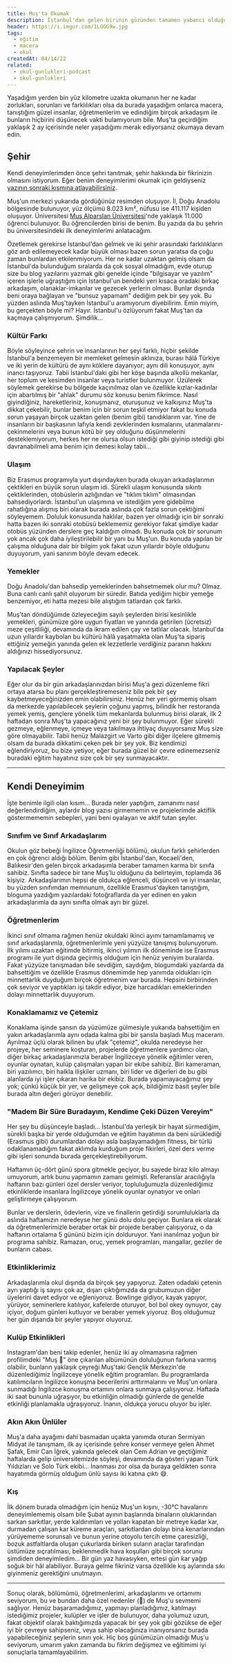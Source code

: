 ```yaml
---
title: Muş'ta Okumak
description: İstanbul'dan gelen birinin gözünden tamamen yabancı olduğu bir bölge ve şehirde geçirdiği üniversite hayatı ve başından geçen maceralar.
header: https://i.imgur.com/1LGGG9w.jpg
tags:
  - eğitim
  - macera
  - okul
createdAt: 04/14/22
related:
  - okul-gunlukleri-podcast
  - okul-gunlukleri
---
```


Yaşadığım yerden bin yüz kilometre uzakta okumanın her ne kadar zorlukları, sorunları ve farklılıkları olsa da burada yaşadığım onlarca macera, tanıştığım güzel insanlar, öğretmenlerim ve edindiğim birçok arkadaşım ile bunların hiçbirini düşünecek vakti bulamıyorum bile. Muş'ta geçirdiğim yaklaşık 2 ay içerisinde neler yaşadığımı merak ediyorsanız okumaya devam edin.

## Şehir

Kendi deneyimlerimden önce şehri tanıtmak, şehir hakkında bir fikrinizin olmasını istiyorum. Eğer benim deneyimlerimi okumak için geldiyseniz [yazının sonraki kısmına atlayabilirsiniz](#kendi-deneyimim).

<blog-image-container>
  <smart-image src="https://i.imgur.com/anEBDJz.jpg"></smart-image>
</blog-image-container>

Muş'un merkezi yukarıda gördüğünüz resimden oluşuyor. İl, Doğu Anadolu bölgesinde bulunuyor, yüz ölçümü 8.023 km², nüfusu ise 411.117 kişiden oluşuyor. Üniversitesi [Muş Alparslan Üniversitesi](https://alparslan.edu.tr)'nde yaklaşık 11.000 öğrenci bulunuyor. Bu öğrencilerden birisi de benim. Bu yazıda da bu şehrin bu üniversitesindeki ilk deneyimlerimi anlatacağım.

Özetlemek gerekirse İstanbul'dan gelmek ve iki şehir arasındaki farklılıkların göz ardı edilemeyecek kadar büyük olması bazen sorun yaratsa da çoğu zaman bunlardan etkilenmiyorum. Her ne kadar uzaktan gelmiş olsam da İstanbul'da bulunduğum sıralarda da çok sosyal olmadığım, evde oturup size bu blog yazılarını yazmak gibi genelde içinde "bilgisayar ve yazılım" içeren işlerle uğraştığım için İstanbul'un bendeki yeri kısaca oradaki birkaç arkadaşım, olanaklar-imkanlar ve gezecek yerlerin olması. Bunlar dışında beni oraya bağlayan ve "bunsuz yapamam" dediğim pek bir şey yok. Bu yüzden aslında Muş'tayken İstanbul'u aramıyorum diyebilirim. Emin miyim, bu gerçekten böyle mi? Hayır. İstanbul'u özlüyorum fakat Muş'tan da kaçmaya çalışmıyorum. Şimdilik...

### Kültür Farkı

Böyle söyleyince şehrin ve insanlarının her şeyi farklı, hiçbir şekilde İstanbul'a benzemeyen bir memleket gelmesin aklınıza, burası hâlâ Türkiye ve iki yerin de kültürü de aynı köklere dayanıyor; aynı dili konuşuyor, aynı inancı taşıyoruz. Tabii İstanbul'daki gibi her köşe başında alkollü mekanlar, her toplum ve kesimden insanlar veya turistler bulunmuyor. Üzülerek söylemek gerekirse bu bölgede kaçınılmaz olan ve özellikle kızlar-kadınlar için abartılmış bir "ahlak" durumu söz konusu benim fikrimce. Nasıl giyindiğiniz, hareketleriniz, konuşmanız, oturuşunuz ve kalkışınız Muş'ta dikkat çekebilir, bunlar benim için bir sorun teşkil etmiyor fakat bu konuda sorun yaşayan birçok uzaktan gelen (benim gibi) tanıdıklarım var. Yine de insanların bir başkasının lafıyla kendi zevklerinden kısmalarını, utanmalarını-çekinmelerini veya bunun kötü bir şey olduğunu düşünmelerini desteklemiyorum, herkes her ne olursa olsun istediği gibi giyinip istediği gibi davranabilmeli ama benim için demesi kolay tabii...

### Ulaşım

Biz Erasmus programıyla yurt dışındayken burada okuyan arkadaşlarımın çektikleri en büyük sorun ulaşım idi. Sürekli ulaşım konusunda sıkıntı çektiklerinden, otobüslerin azlığından ve "tıklım tıklım" olmasından bahsediyorlardı. İstanbul'un ulaşımına ve istediğim yere gidebilme rahatlığına alışmış biri olarak burada aslında çok fazla sorun çektiğimi söyleyemem. Doluluk konusunda haklılar, bazen yer olmadığı için bir sonraki hatta bazen iki sonraki otobüsü beklememiz gerekiyor fakat şimdiye kadar otobüs yüzünden derslere geç kaldığım olmadı. Bu konuda çok bir sorunum yok ancak çok daha iyileştirilebilir bir yanı bu Muş'un. Bu konuda yapılan bir çalışma olduğuna dair bir bilgim yok fakat uzun yıllardır böyle olduğunu duyuyorum, yani sanırım böyle devam edecek.

### Yemekler

Doğu Anadolu'dan bahsedip yemeklerinden bahsetmemek olur mu? Olmaz. Buna canlı canlı şahit oluyorum bir süredir. Batıda yediğim hiçbir yemeğe benzemiyor, eti hatta mezesi bile alıştığım tatlardan çok farklı.

<blog-image-container>
  <smart-image src="https://i.imgur.com/FbJ3aaC.jpg" class="h-[500px]" caption="Masaya sığmayan meze çeşitliliği."></smart-image>
</blog-image-container>

Muş'tan döndüğümde özleyeceğim sayılı şeylerden birisi kesinlikle yemekleri, günümüze göre uygun fiyatları ve yanında getirilen (ücretsiz) meze çeşitliliği, devamında da ikram edilen çay ve tatlılar olacak. İstanbul'da uzun yıllardır kaybolan bu kültürü hâlâ yaşatmakta olan Muş'ta sipariş ettiğiniz yemeğin yanında gelen ek lezzetlerle verdiğiniz paranın hakkını aldığınızı hissediyorsunuz.

### Yapılacak Şeyler

Eğer olur da bir gün arkadaşlarınızdan birisi Muş'a gezi düzenleme fikri ortaya atarsa bu planı gerçekleştiremeseniz bile pek bir şey kaybetmeyeceğinizden emin olabilirsiniz. Henüz her yeri görmemiş olsam da merkezde yapılabilecek şeylerin çoğunu yapmış, bilindik her restoranda yemek yemiş, gençlere yönelik tüm mekanlarda bulunmuş birisi olarak, ilk 2 haftadan sonra Muş'ta yapacağınız yeni bir şey bulunmuyor. Eğer sürekli gezmeye, eğlenmeye, içmeye veya takılmaya ihtiyaç duyuyorsanız Muş size göre olmayabilir. Tabii henüz Malazgirt ve Varto gibi diğer ilçelere gitmemiş olsam da burada dikkatimi çeken pek bir şey yok. Biz kendimizi eğlendiriyoruz, bu bize yetiyor, eğer burada güzel bir çevre edinemezseniz buradaki eğitim hayatınız size çok bir şey sunmayacaktır.

---

## Kendi Deneyimim

İşte benimle ilgili olan kısım... Burada neler yaptığım, zamanımı nasıl değerlendirdiğim, aylardır blog yazısı girmememin ve projelerimde aktiflik göstermememin sebepleri, yani beni oyalayan ve aktif tutan şeyler.

### Sınıfım ve Sınıf Arkadaşlarım

<blog-image-container>
  <smart-image src="https://i.imgur.com/DBhocxQ.jpg" class="h-94" caption="Doğum günü etkinliği çıkışı arkadaşlarım ve ben."></smart-image>
</blog-image-container>

Okulun göz bebeği İngilizce Öğretmenliği bölümü, okulun farklı şehirlerden en çok öğrenci aldığı bölüm. Benim gibi İstanbul'dan, Kocaeli'den, Balıkesir'den gelen birçok arkadaşımla beraber tamamen karma bir sınıfa sahibiz. Sınıfta sadece bir tane Muş'lu olduğunu da belirteyim, toplamda 36 kişiyiz. Arkadaşlarımın hepsi de oldukça eğlenceli, düşünceli ve iyi insanlar, bu yüzden sınıfımdan memnunum, özellikle Erasmus'dayken tanıştığım, bloguma yazdığım yazılardaki fotoğraflarda da yer edinen en yakın arkadaşlarımla da aynı sınıfta olmak ayrı bir güzel.

### Öğretmenlerim

<blog-image-container>
  <smart-image src="https://i.imgur.com/e0u9X35.jpg" caption="Birkaç öğretmenim ve arkadaşlarım."></smart-image>
</blog-image-container>

İkinci sınıf olmama rağmen henüz okuldaki ikinci ayımı tamamlamamış ve sınıf arkadaşlarımla, öğretmenlerimle yeni yüzyüze tanışmış bulunuyorum. İlk yılımı uzaktan eğitimde bitirmiş, ikinci yılımın ilk döneminde ise Erasmus programı ile yurt dışında geçirmiş olduğum için henüz yeniyim buralarda. Fakat yüzyüze tanışmadan bile sevdiğim, saydığım, blogumdaki yazılarda da bahsettiğim ve özellikle Erasmus dönemimde hep yanımda oldukları için minnettarlık duyduğum birçok öğretmenim var burada. Hepsini birbirinden çok seviyor ve yaptıkları işi takdir ediyor, bize harcadıkları emeklerinden dolayı minnettarlık duyuyorum.

### Konaklamamız ve Çetemiz

Konaklama işinde şansın da yüzümüze gülmesiyle yukarıda bahsettiğim en yakın arkadaşlarımla aynı odada kalma gibi bir şansla başladı Muş maceram. Ayrılmaz üçlü olarak bilinen bu ufak "çetemiz", okulda neredeyse her projeye, her seminere koşturan, projelerde öğretmenlere yardımcı olan, diğer birkaç arkadaşlarımızla beraber İngilizceye yönelik eğitimler veren, oyunlar oynatan, kulüp çalışmaları yapan bir ekibe sahibiz. Biri kameraman, biri yazılımcı, biri halkla ilişkiler uzmanı, biri lider ve diğerleri de bu gibi alanlarda iyi işler çıkaran harika bir ekibiz. Burada yapamayacağımız şey yok; çünkü küçük bir yer, ve gelişmeye çok açık, bildiğimiz basit şeyler bile burada altın değeri görüyor denebilir.

### "Madem Bir Süre Buradayım, Kendime Çeki Düzen Vereyim"

Her şey bu düşünceyle başladı... İstanbul'da yerleşik bir hayat sürmediğim, sürekli başka bir yerde olduğumdan ve eğitim hayatımın da beni sürüklediği (Erasmus gibi) durumlardan dolayı asla başlayamadığım fitness, bir türlü odaklanamadığım fakat aklımda kurduğum proje fikirleri, özel ders verme gibi işleri sonunda burada gerçekleştirebiliyorum.

Haftamın üç-dört günü spora gitmekle geçiyor, bu sayede biraz kilo almayı umuyorum, artık bunu yapmamın zamanı gelmişti. Referanslar aracılığıyla haftanın bazı günleri özel dersler veriyor, topluluğumuzla düzenlediğimiz etkinliklerde insanlara İngilizceye yönelik oyunlar oynatıyor ve onları geliştirmeye çalışıyorum.

<blog-image-container>
  <smart-image src="https://i.imgur.com/9jGBoBx.jpg" caption="Bas!!"></smart-image>
</blog-image-container>

Bunlar ve derslerin, ödevlerin, vize ve finallerin getirdiği sorumluluklarla da aslında haftamızın neredeyse her günü dolu dolu geçiyor. Bunlara ek olarak da öğretmenlerimizle beraber ortak bir projede beraber çalışıyoruz, o da haftanın ortalama 5 gününü bizim için dolduruyor. Yani inanılmaz yoğun bir programa sahibiz. Ramazan, oruç, yemek programları, mangallar, geziler de bunların cabası.

### Etkinliklerimiz

<blog-image-container>
  <smart-image src="https://i.imgur.com/DNclkRe.jpg" class="h-94" caption="Kayağa gittiğimiz günden bir fotoğraf."></smart-image>
</blog-image-container>

Arkadaşlarımla okul dışında da birçok şey yapıyoruz. Zaten odadaki çetenin ayrı yaptığı iş sayısı çok az, dışarı çıktığımızda da grubumuzun diğer üyelerini davet ediyor ve eğleniyoruz. Bowlinge gidiyor, kayak yapıyor, yürüyor, seminerlere katılıyor, kafelerde oturuyor, bol bol okey oynuyor, çay içiyor, doğum günleri kutluyor ve beraber yemek yiyoruz. Boş olduğumuz her gün dışarıda bir şeyler yapıyor oluyoruz.

### Kulüp Etkinlikleri

<blog-image-container>
  <smart-image src="https://i.imgur.com/iHZy9oh.jpg" caption="İngilizce kulübümüzü yürüttüğümüz ekip."></smart-image>
</blog-image-container>

Instagram'dan beni takip edenler, henüz iki ay olmamasına rağmen profilimdeki "Muş 🌹" öne çıkarılan albümünün doluluğunun farkına varmış olabilir, bunların yaklaşık çeyreği Muş'taki Gençlik Merkezin'de düzenlediğimiz İngilizceye yönelik eğitim programları. Bu programlarda katılımcıların İngilizce konuşma becerilerini arttırmalarını ve Muş'un onlara sunmadığı İngilizce konuşma ortamını onlara sunmaya çalışıyoruz. Haftada iki saat bununla uğraşıyor, bu etkinliğin olmadığı günlerde de genelde etkinliği planlamakla uğraşıyoruz. İnanın, oldukça yorucu oluyor bu işler.

### Akın Akın Ünlüler

<blog-image-container>
  <smart-image src="https://i.imgur.com/RzdN6G4.jpg" caption="Solo Türk gösteri pilotları."></smart-image>
</blog-image-container>

Muş'a daha ayağımı dahi basmadan uçakta yanımda oturan Sermiyan Midyat ile tanışmam, ilk ay içerisinde şehre konser vermeye gelen Ahmet Şafak, Emir Can İğrek, yakında gelecek olan Cem Adrian ve geçtiğimiz haftalarda gelip üniversitemizde söyleşi, devamında da gösteri yapan Türk Yıldızları ve Solo Türk ekibi... İnanması zor olsa da buraya geldikten sonra hayatımda görmüş olduğum ünlü sayısı iki katına çıktı 😅.

### Kış

<blog-image-container>
  <smart-image src="https://i.imgur.com/u4M3K9m.jpg" class="h-94" caption="Beş dakika yemekhane sırası bekledikten sonra..."></smart-image>
  <smart-image src="https://i.imgur.com/3Jrw6uY.jpg" class="h-94" caption="Kar altında yok olmuş bir araç."></smart-image>
</blog-image-container>

İlk dönem burada olmadığım için henüz Muş'un kışını, -30°C havalarını deneyimlememiş olsam bile Şubat ayının başlarında binaların oluklarından sarkan sarkıtlar, yerde kaldırımları ve yolları kapatan bir metreye kadar kar, durmadan çalışan kar küreme araçları, sarkıtlardan dolayı bina kenarlarından yürüyememe sorunsalı ve bunun yerine otoyolu tercih etme çaresizliği, bozuk astfaltlarda oluşan çukurlarda biriken suların araçlar tarafından üstümüze sıçratılması, beklenmedik hava koşulları gibi birçok sorunu şimdiden deneyimledim... Bir gün yaz havasıyken, ertesi gün kar yağıp soğuk bir hâl alabiliyor. Buraya gelme fikriniz varsa özellikle kış aylarında sıkı giyinmeniz gerektiğini unutmayın.

---

Sonuç olarak, bölümümü, öğretmenlerimi, arkadaşlarımı ve ortamımı seviyorum, bu ve bundan daha özel nedenler (💜) de Muş'u sevmemi sağlıyor. Henüz başaramadığımız, yapmayı planladığımız, katılmayı istediğimiz projeler, kulüpler ve işler de bulunuyor, daha yolumuz uzun, fakat objektif olarak baktığımızda yapacak bir şey yok gibi gözükse de eğer iyi bir çevreye sahipseniz, veya sahip olacağınıza inanıyorsanız burada yapabileceğiniz şeylerin sınırı yok. Hiç boş günümüzün olmadığı Muş'u seviyorum, umarım yakın zamanda bu fikrim değişmez ve eğitimimi iyi sonuçlarla tamamlayabilirim.
